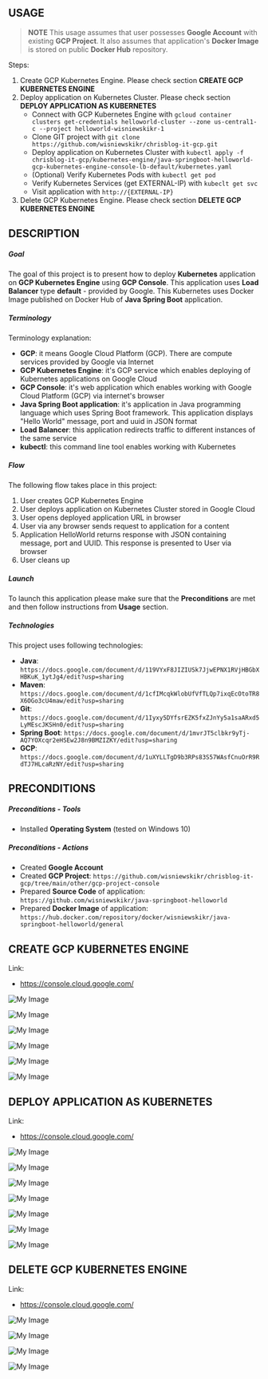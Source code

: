 USAGE
-----

> **NOTE** This usage assumes that user possesses **Google Account** with existing **GCP Project**. It also assumes that application's **Docker Image** is stored on public **Docker Hub** repository.

Steps:
1. Create GCP Kubernetes Engine. Please check section **CREATE GCP KUBERNETES ENGINE**
1. Deploy application on Kubernetes Cluster. Please check section **DEPLOY APPLICATION AS KUBERNETES**
     * Connect with GCP Kubernetes Engine with `gcloud container clusters get-credentials helloworld-cluster --zone us-central1-c --project helloworld-wisniewskikr-1`
     * Clone GIT project with `git clone https://github.com/wisniewskikr/chrisblog-it-gcp.git`
     * Deploy application on Kubernetes Cluster with `kubectl apply -f chrisblog-it-gcp/kubernetes-engine/java-springboot-helloworld-gcp-kubernetes-engine-console-lb-default/kubernetes.yaml`
     * (Optional) Verify Kubernetes Pods with `kubectl get pod`
     * Verify Kubernetes Services (get EXTERNAL-IP) with `kubeclt get svc`
     * Visit application with `http://{EXTERNAL-IP}` 
1. Delete GCP Kubernetes Engine. Please check section **DELETE GCP KUBERNETES ENGINE**


DESCRIPTION
-----------

##### Goal
The goal of this project is to present how to deploy **Kubernetes** application on **GCP Kubernetes Engine** using **GCP Console**. This application uses **Load Balancer** type **default** - provided by Google. This Kubernetes uses Docker Image published on Docker Hub of **Java Spring Boot** application.

##### Terminology
Terminology explanation:
* **GCP**: it means Google Cloud Platform (GCP). There are compute services provided by Google via Internet
* **GCP Kubernetes Engine**: it's GCP service which enables deploying of Kubernetes applications on Google Cloud
* **GCP Console**: it's web application which enables working with Google Cloud Platform (GCP) via internet's browser
* **Java Spring Boot application**: it's application in Java programming language which uses Spring Boot framework. This application displays "Hello World" message, port and uuid in JSON format 
* **Load Balancer**: this application redirects traffic to different instances of the same service
* **kubectl**: this command line tool enables working with Kubernetes

##### Flow
The following flow takes place in this project:
1. User creates GCP Kubernetes Engine
1. User deploys application on Kubernetes Cluster stored in Google Cloud
1. User opens deployed application URL in browser
1. User via any browser sends request to application for a content
1. Application HelloWorld returns response with JSON containing message, port and UUID. This response is presented to User via browser
1. User cleans up

##### Launch
To launch this application please make sure that the **Preconditions** are met and then follow instructions from **Usage** section.

##### Technologies
This project uses following technologies:
* **Java**: `https://docs.google.com/document/d/119VYxF8JIZIUSk7JjwEPNX1RVjHBGbXHBKuK_1ytJg4/edit?usp=sharing`
* **Maven**: `https://docs.google.com/document/d/1cfIMcqkWlobUfVfTLQp7ixqEcOtoTR8X6OGo3cU4maw/edit?usp=sharing`
* **Git**: `https://docs.google.com/document/d/1Iyxy5DYfsrEZK5fxZJnYy5a1saARxd5LyMEscJKSHn0/edit?usp=sharing`
* **Spring Boot**: `https://docs.google.com/document/d/1mvrJT5clbkr9yTj-AQ7YOXcqr2eHSEw2J8n9BMZIZKY/edit?usp=sharing`
* **GCP**: `https://docs.google.com/document/d/1uXYLLTgD9b3RPs83S57WAsfCnuOrR9RdTJ7HLcaRzNY/edit?usp=sharing`


PRECONDITIONS
-------------

##### Preconditions - Tools
* Installed **Operating System** (tested on Windows 10)

##### Preconditions - Actions
* Created **Google Account**
* Created **GCP Project**: `https://github.com/wisniewskikr/chrisblog-it-gcp/tree/main/other/gcp-project-console`
* Prepared **Source Code** of application: `https://github.com/wisniewskikr/java-springboot-helloworld`
* Prepared **Docker Image** of application: `https://hub.docker.com/repository/docker/wisniewskikr/java-springboot-helloworld/general`


CREATE GCP KUBERNETES ENGINE
----------------------------

Link:
* https://console.cloud.google.com/

![My Image](readme-images/create-kubernetes-engine-01.png)

![My Image](readme-images/create-kubernetes-engine-02.png)

![My Image](readme-images/create-kubernetes-engine-03.png)

![My Image](readme-images/create-kubernetes-engine-04.png)

![My Image](readme-images/create-kubernetes-engine-05.png)

![My Image](readme-images/create-kubernetes-engine-06.png)


DEPLOY APPLICATION AS KUBERNETES
--------------------------------

Link:
* https://console.cloud.google.com/

![My Image](readme-images/deploy-kubernetes-01.png)

![My Image](readme-images/deploy-kubernetes-02.png)

![My Image](readme-images/deploy-kubernetes-03.png)

![My Image](readme-images/deploy-kubernetes-04.png)

![My Image](readme-images/deploy-kubernetes-05.png)

![My Image](readme-images/deploy-kubernetes-06.png)

![My Image](readme-images/deploy-kubernetes-07.png)


DELETE GCP KUBERNETES ENGINE
----------------------------

Link:
* https://console.cloud.google.com/

![My Image](readme-images/delete-kubernetes-engine-01.png)

![My Image](readme-images/delete-kubernetes-engine-02.png)

![My Image](readme-images/delete-kubernetes-engine-03.png)

![My Image](readme-images/delete-kubernetes-engine-04.png)